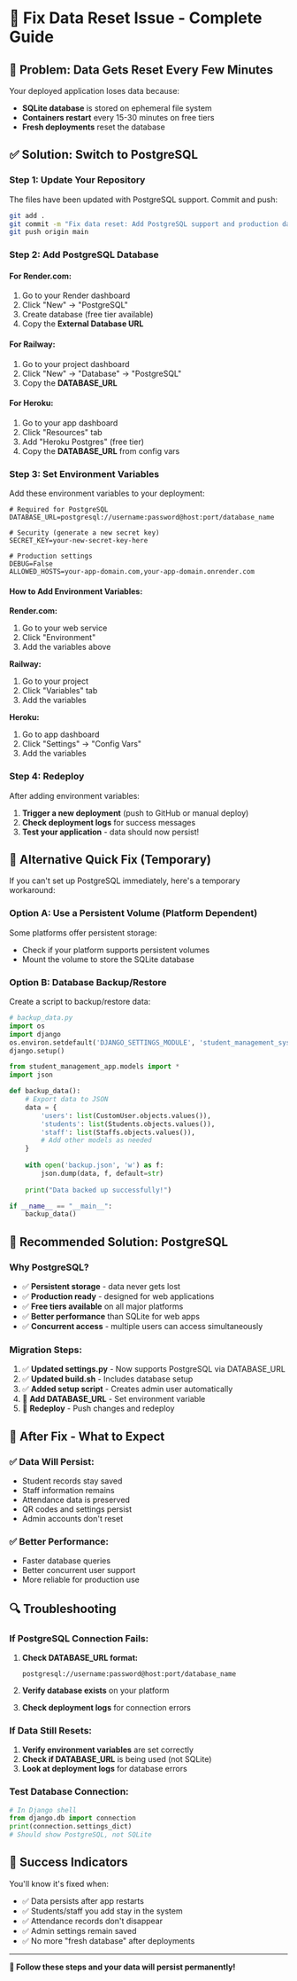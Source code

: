 # 🔧 Fix Data Reset Issue - Complete Guide

## 🚨 **Problem: Data Gets Reset Every Few Minutes**

Your deployed application loses data because:
- **SQLite database** is stored on ephemeral file system
- **Containers restart** every 15-30 minutes on free tiers
- **Fresh deployments** reset the database

## ✅ **Solution: Switch to PostgreSQL**

### **Step 1: Update Your Repository**

The files have been updated with PostgreSQL support. Commit and push:

```bash
git add .
git commit -m "Fix data reset: Add PostgreSQL support and production database setup"
git push origin main
```

### **Step 2: Add PostgreSQL Database**

#### **For Render.com:**
1. Go to your Render dashboard
2. Click "New" → "PostgreSQL"
3. Create database (free tier available)
4. Copy the **External Database URL**

#### **For Railway:**
1. Go to your project dashboard
2. Click "New" → "Database" → "PostgreSQL"
3. Copy the **DATABASE_URL**

#### **For Heroku:**
1. Go to your app dashboard
2. Click "Resources" tab
3. Add "Heroku Postgres" (free tier)
4. Copy the **DATABASE_URL** from config vars

### **Step 3: Set Environment Variables**

Add these environment variables to your deployment:

```env
# Required for PostgreSQL
DATABASE_URL=postgresql://username:password@host:port/database_name

# Security (generate a new secret key)
SECRET_KEY=your-new-secret-key-here

# Production settings
DEBUG=False
ALLOWED_HOSTS=your-app-domain.com,your-app-domain.onrender.com
```

#### **How to Add Environment Variables:**

**Render.com:**
1. Go to your web service
2. Click "Environment"
3. Add the variables above

**Railway:**
1. Go to your project
2. Click "Variables" tab
3. Add the variables

**Heroku:**
1. Go to app dashboard
2. Click "Settings" → "Config Vars"
3. Add the variables

### **Step 4: Redeploy**

After adding environment variables:
1. **Trigger a new deployment** (push to GitHub or manual deploy)
2. **Check deployment logs** for success messages
3. **Test your application** - data should now persist!

## 🔧 **Alternative Quick Fix (Temporary)**

If you can't set up PostgreSQL immediately, here's a temporary workaround:

### **Option A: Use a Persistent Volume (Platform Dependent)**

Some platforms offer persistent storage:
- Check if your platform supports persistent volumes
- Mount the volume to store the SQLite database

### **Option B: Database Backup/Restore**

Create a script to backup/restore data:

```python
# backup_data.py
import os
import django
os.environ.setdefault('DJANGO_SETTINGS_MODULE', 'student_management_system.settings')
django.setup()

from student_management_app.models import *
import json

def backup_data():
    # Export data to JSON
    data = {
        'users': list(CustomUser.objects.values()),
        'students': list(Students.objects.values()),
        'staff': list(Staffs.objects.values()),
        # Add other models as needed
    }
    
    with open('backup.json', 'w') as f:
        json.dump(data, f, default=str)
    
    print("Data backed up successfully!")

if __name__ == "__main__":
    backup_data()
```

## 🎯 **Recommended Solution: PostgreSQL**

### **Why PostgreSQL?**
- ✅ **Persistent storage** - data never gets lost
- ✅ **Production ready** - designed for web applications
- ✅ **Free tiers available** on all major platforms
- ✅ **Better performance** than SQLite for web apps
- ✅ **Concurrent access** - multiple users can access simultaneously

### **Migration Steps:**
1. ✅ **Updated settings.py** - Now supports PostgreSQL via DATABASE_URL
2. ✅ **Updated build.sh** - Includes database setup
3. ✅ **Added setup script** - Creates admin user automatically
4. 🔄 **Add DATABASE_URL** - Set environment variable
5. 🔄 **Redeploy** - Push changes and redeploy

## 🚀 **After Fix - What to Expect**

### **✅ Data Will Persist:**
- Student records stay saved
- Staff information remains
- Attendance data is preserved
- QR codes and settings persist
- Admin accounts don't reset

### **✅ Better Performance:**
- Faster database queries
- Better concurrent user support
- More reliable for production use

## 🔍 **Troubleshooting**

### **If PostgreSQL Connection Fails:**
1. **Check DATABASE_URL format:**
   ```
   postgresql://username:password@host:port/database_name
   ```

2. **Verify database exists** on your platform

3. **Check deployment logs** for connection errors

### **If Data Still Resets:**
1. **Verify environment variables** are set correctly
2. **Check if DATABASE_URL** is being used (not SQLite)
3. **Look at deployment logs** for database errors

### **Test Database Connection:**
```python
# In Django shell
from django.db import connection
print(connection.settings_dict)
# Should show PostgreSQL, not SQLite
```

## 🎉 **Success Indicators**

You'll know it's fixed when:
- ✅ Data persists after app restarts
- ✅ Students/staff you add stay in the system
- ✅ Attendance records don't disappear
- ✅ Admin settings remain saved
- ✅ No more "fresh database" after deployments

---

**🚀 Follow these steps and your data will persist permanently!**
